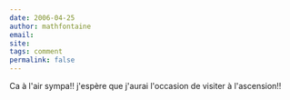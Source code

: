 ```yaml
---
date: 2006-04-25
author: mathfontaine
email: 
site: 
tags: comment
permalink: false
---
```

Ca à l'air sympa!! j'espère que j'aurai l'occasion de visiter à l'ascension!!
